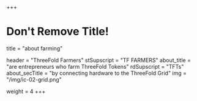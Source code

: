 +++
# Don't Remove Title!
title = "about farming"

header = "ThreeFold Farmers"
stSupscript = "TF FARMERS"
about_title = "are entrepreneurs who farm ThreeFold Tokens"
rdSupscript = "TFTs"
about_secTitle = "by connecting hardware to the ThreeFold Grid"
img = "/img/ic-02-grid.png"



weight = 4
+++
